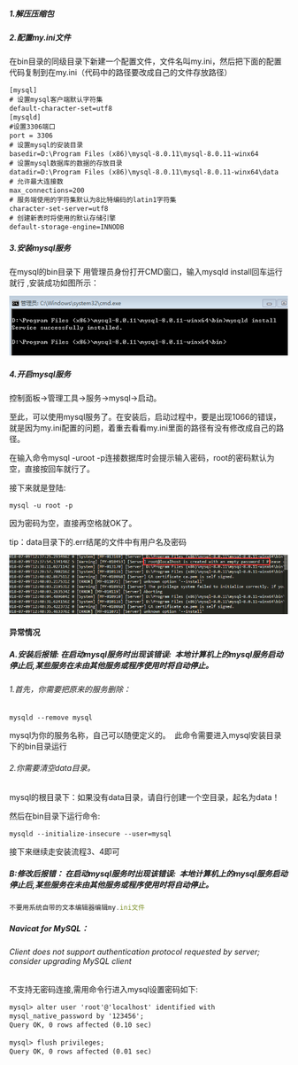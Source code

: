 ##### 1.解压压缩包

##### 2.配置my.ini文件

在bin目录的同级目录下新建一个配置文件，文件名叫my.ini，然后把下面的配置代码复制到在my.ini（代码中的路径要改成自己的文件存放路径）

```
[mysql]
# 设置mysql客户端默认字符集
default-character-set=utf8 
[mysqld]
#设置3306端口
port = 3306 
# 设置mysql的安装目录
basedir=D:\Program Files (x86)\mysql-8.0.11\mysql-8.0.11-winx64
# 设置mysql数据库的数据的存放目录
datadir=D:\Program Files (x86)\mysql-8.0.11\mysql-8.0.11-winx64\data
# 允许最大连接数
max_connections=200
# 服务端使用的字符集默认为8比特编码的latin1字符集
character-set-server=utf8
# 创建新表时将使用的默认存储引擎
default-storage-engine=INNODB
```

##### 3.安装mysql服务

在mysql的bin目录下  用管理员身份打开CMD窗口，输入mysqld install回车运行就行 ,安装成功如图所示： 

![1531139374983](./1531139374983.png)

##### 4.开启mysql服务

控制面板->管理工具->服务->mysql->启动。 

至此，可以使用mysql服务了。在安装后，启动过程中，要是出现1066的错误，就是因为my.ini配置的问题，着重去看看my.ini里面的路径有没有修改成自己的路径。

在输入命令mysql -uroot -p连接数据库时会提示输入密码，root的密码默认为空，直接按回车就行了。



接下来就是登陆: 

```
mysql -u root -p
```

因为密码为空，直接再空格就OK了。 



tip：data目录下的.err结尾的文件中有用户名及密码

![1531140747077](./1531140747077.png)






#### 异常情况

##### A.安装后报错: 在启动mysql服务时出现该错误:  本地计算机上的mysql服务启动停止后,某些服务在未由其他服务或程序使用时将自动停止。 

###### 1.首先，你需要把原来的服务删除： 

```
mysqld --remove mysql
```

mysql为你的服务名称，自己可以随便定义的。  此命令需要进入mysql安装目录下的bin目录运行 

###### 2.你需要清空data目录。

mysql的根目录下：如果没有data目录，请自行创建一个空目录，起名为data！

然后在bin目录下运行命令:

```
mysqld --initialize-insecure --user=mysql
```

接下来继续走安装流程3、4即可

##### B:修改后报错： 在启动mysql服务时出现该错误:  本地计算机上的mysql服务启动停止后,某些服务在未由其他服务或程序使用时将自动停止。

```js
不要用系统自带的文本编辑器编辑my.ini文件
```



##### Navicat for MySQL： 

###### Client does not support authentication protocol requested by server; consider upgrading MySQL client 

不支持无密码连接,需用命令行进入mysql设置密码如下:

```
mysql> alter user 'root'@'localhost' identified with mysql_native_password by '123456';
Query OK, 0 rows affected (0.10 sec)

mysql> flush privileges;
Query OK, 0 rows affected (0.01 sec)
```
